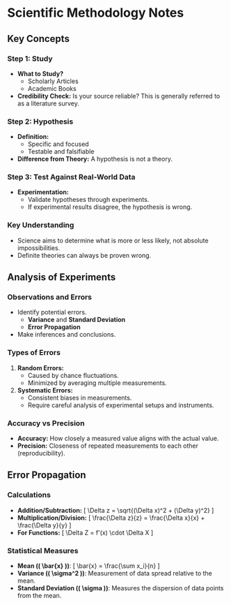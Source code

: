 # Scientific Methodology Notes

## Key Concepts

### Step 1: Study
- **What to Study?**
  - Scholarly Articles
  - Academic Books
- **Credibility Check:** Is your source reliable? This is generally referred to as a literature survey.

### Step 2: Hypothesis
- **Definition:**
  - Specific and focused
  - Testable and falsifiable
- **Difference from Theory:** A hypothesis is not a theory.

### Step 3: Test Against Real-World Data
- **Experimentation:**
  - Validate hypotheses through experiments.
  - If experimental results disagree, the hypothesis is wrong.

### Key Understanding
- Science aims to determine what is more or less likely, not absolute impossibilities.
- Definite theories can always be proven wrong.

## Analysis of Experiments

### Observations and Errors
- Identify potential errors.
  - **Variance** and **Standard Deviation**
  - **Error Propagation**
- Make inferences and conclusions.

### Types of Errors
1. **Random Errors:**
   - Caused by chance fluctuations.
   - Minimized by averaging multiple measurements.
2. **Systematic Errors:**
   - Consistent biases in measurements.
   - Require careful analysis of experimental setups and instruments.

### Accuracy vs Precision
- **Accuracy:** How closely a measured value aligns with the actual value.
- **Precision:** Closeness of repeated measurements to each other (reproducibility).

## Error Propagation

### Calculations
- **Addition/Subtraction:**
  \[ \Delta z = \sqrt{(\Delta x)^2 + (\Delta y)^2} \]
- **Multiplication/Division:**
  \[ \frac{\Delta z}{z} = \frac{\Delta x}{x} + \frac{\Delta y}{y} \]
- **For Functions:**
  \[ \Delta Z = f'(x) \cdot \Delta X \]

### Statistical Measures
- **Mean (\( \bar{x} \))**:
  \[ \bar{x} = \frac{\sum x_i}{n} \]
- **Variance (\( \sigma^2 \))**:
  Measurement of data spread relative to the mean.
- **Standard Deviation (\( \sigma \))**:
  Measures the dispersion of data points from the mean.
